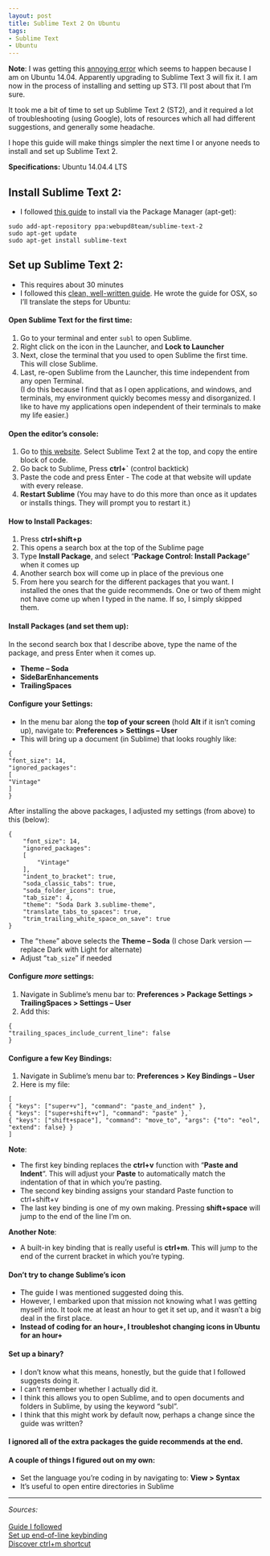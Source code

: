 ```yaml
---
layout: post
title: Sublime Text 2 On Ubuntu
tags:
- Sublime Text
- Ubuntu
---
```


**Note**: I was getting this [annoying error](http://stackoverflow.com/questions/23165426/sublime-text-on-ubuntu-14-04-keeps-attempting-to-remove-it) which seems to happen because I am on Ubuntu 14.04. Apparently upgrading to Sublime Text 3 will fix it. I am now in the process of installing and setting up ST3. I’ll post about that I’m sure.

  

It took me a bit of time to set up Sublime Text 2 (ST2), and it required a lot of troubleshooting (using Google), lots of resources which all had different suggestions, and generally some headache.
  
I hope this guide will make things simpler the next time I or anyone needs to install and set up Sublime Text 2.

**Specifications:** Ubuntu 14.04.4 LTS

## **Install Sublime Text 2**:
 - I followed [this guide](http://askubuntu.com/questions/172698/how-do-i-install-sublime-text-2-3) to install via the Package Manager (apt-get):

```
sudo add-apt-repository ppa:webupd8team/sublime-text-2
sudo apt-get update
sudo apt-get install sublime-text
```

## **Set up Sublime Text 2**:
 - This requires about 30 minutes
 - I followed this [clean, well-written guide](https://blog.alexmaccaw.com/sublime-text). He wrote the guide for OSX, so I’ll translate the steps for Ubuntu:
  
#### **Open Sublime Text for the first time**:  
  1. Go to your terminal and enter `subl` to open Sublime.  
  2. Right click on the icon in the Launcher, and **Lock to Launcher**  
  3. Next, close the terminal that you used to open Sublime the first time. This will close Sublime.  
  4. Last, re-open Sublime from the Launcher, this time independent from any open Terminal.  
  (I do this because I find that as I open applications, and windows, and terminals, my environment quickly becomes messy and disorganized. I like to have my applications open independent of their terminals to make my life easier.)

#### **Open the editor’s console**:
  1. Go to [this website](https://packagecontrol.io/installation#st3). Select Sublime Text 2 at the top, and copy the entire block of code.
  2. Go back to Sublime, Press **ctrl+`** (control backtick)
  3. Paste the code and press Enter
    - The code at that website will update with every release.
  4. **Restart Sublime** (You may have to do this more than once as it updates or installs things. They will prompt you to restart it.)

#### **How to Install Packages:**
  1. Press **ctrl+shift+p**
  2. This opens a search box at the top of the Sublime page
  3. Type **Install Package**, and select “**Package Control: Install Package**” when it comes up
  4. Another search box will come up in place of the previous one
  5. From here you search for the different packages that you want. I installed the ones that the guide recommends. One or two of them might not have come up when I typed in the name. If so, I simply skipped them.

#### **Install Packages (and set them up)**:
In the second search box that I describe above, type the name of the package, and press Enter when it comes up.

  - **Theme – Soda**
  - **SideBarEnhancements**
  - **TrailingSpaces**

#### **Configure your Settings**:
- In the menu bar along the **top of your screen** (hold **Alt** if it isn’t coming up), navigate to:
    **Preferences > Settings – User**
- This will bring up a document (in Sublime) that looks roughly like:

```
{ 
"font_size": 14,
"ignored_packages":
[
"Vintage"
]
}
```

After installing the above packages, I adjusted my settings (from above) to this (below):

```
{
    "font_size": 14,
    "ignored_packages":
    [
        "Vintage"
    ],
    "indent_to_bracket": true,
    "soda_classic_tabs": true,
    "soda_folder_icons": true,
    "tab_size": 4,
    "theme": "Soda Dark 3.sublime-theme",
    "translate_tabs_to_spaces": true,
    "trim_trailing_white_space_on_save": true
}
```

- The “`theme`” above selects the **Theme – Soda** (I chose Dark version — replace Dark with Light for alternate)
- Adjust “`tab_size`” if needed

#### **Configure *more* settings**:
1. Navigate in Sublime’s menu bar to:
**Preferences > Package Settings > TrailingSpaces > Settings – User**
2. Add this:

```
{
"trailing_spaces_include_current_line": false
}
```

#### **Configure a few Key Bindings**:
1. Navigate in Sublime’s menu bar to:
        **Preferences > Key Bindings – User**
2. Here is my file:

```
[
{ "keys": ["super+v"], "command": "paste_and_indent" },
{ "keys": ["super+shift+v"], "command": "paste" },`
{ "keys": ["shift+space"], "command": "move_to", "args": {"to": "eol", "extend": false} }
]
```

**Note**:
- The first key binding replaces the **ctrl+v** function with “**Paste and Indent**“. This will adjust your **Paste** to automatically match the indentation of that in which you’re pasting.
- The second key binding assigns your standard Paste function to ctrl+shift+v
- The last key binding is one of my own making. Pressing **shift+space** will jump to the end of the line I’m on.  

**Another Note**:
- A built-in key binding that is really useful is **ctrl+m**. This will jump to the end of the current bracket in which you’re typing. 

#### **Don’t try to change Sublime’s icon**
 - The guide I was mentioned suggested doing this.
- However, I embarked upon that mission not knowing what I was getting myself into. It took me at least an hour to get it set up, and it wasn’t a big deal in the first place.
- **Instead of coding for an hour+, I troubleshot changing icons in Ubuntu for an hour+**

#### **Set up a binary?**
- I don’t know what this means, honestly, but the guide that I followed suggests doing it.
- I can’t remember whether I actually did it.
- I think this allows you to open Sublime, and to open documents and folders in Sublime, by using the keyword “subl”.
- I think that this might work by default now, perhaps a change since the guide was written?

#### **I ignored all of the extra packages the guide recommends at the end.**

#### **A couple of things I figured out on my own:**
- Set the language you’re coding in by navigating to:
  **View > Syntax**
- It’s useful to open entire directories in Sublime

----

_Sources:_  
<br>
[Guide I followed](https://blog.alexmaccaw.com/sublime-text)  
[Set up end-of-line keybinding](http://stackoverflow.com/questions/14394598/move-to-end-of-line-without-end-key-in-sublime-text2)  
[Discover ctrl+m shortcut](https://forum.sublimetext.com/t/jump-to-matching-bracket-addition/3593)  

